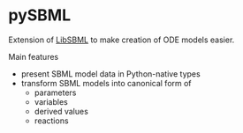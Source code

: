 # pySBML

Extension of [LibSBML](https://pypi.org/project/python-libsbml/) to make creation of ODE models easier.

Main features

- present SBML model data in Python-native types
- transform SBML models into canonical form of
  - parameters
  - variables
  - derived values
  - reactions
